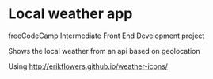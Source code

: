# Local weather app
freeCodeCamp Intermediate Front End Development project

Shows the local weather from an api based on geolocation

Using http://erikflowers.github.io/weather-icons/
